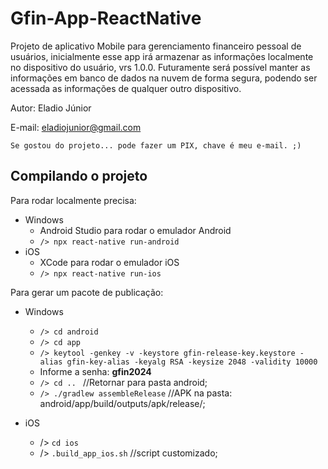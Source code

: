 # Gfin-App-ReactNative

Projeto de aplicativo Mobile para gerenciamento financeiro pessoal de usuários, inicialmente esse app irá armazenar as informações localmente no dispositivo do usuário, vrs 1.0.0. Futuramente será possível manter as informações em banco de dados na nuvem de forma segura, podendo ser acessada as informações de qualquer outro dispositivo.

Autor: Eladio Júnior

E-mail: eladiojunior@gmail.com

`` Se gostou do projeto... pode fazer um PIX, chave é meu e-mail. ;) ``

## Compilando o projeto

Para rodar localmente precisa:
- Windows
    - Android Studio para rodar o emulador Android
    - ``/> npx react-native run-android``
- iOS
    - XCode para rodar o emulador iOS
    - ``/> npx react-native run-ios``

Para gerar um pacote de publicação:
- Windows
    - ``/> cd android``
    - ``/> cd app ``
    - ``/> keytool -genkey -v -keystore gfin-release-key.keystore -alias gfin-key-alias -keyalg RSA -keysize 2048 -validity 10000``
    - Informe a senha: **gfin2024**
    - ``/> cd .. `` //Retornar para pasta android;
    - ``/> ./gradlew assembleRelease`` //APK na pasta: android/app/build/outputs/apk/release/;

- iOS
    - /> ``cd ios``
    - /> ``.build_app_ios.sh`` //script customizado;
